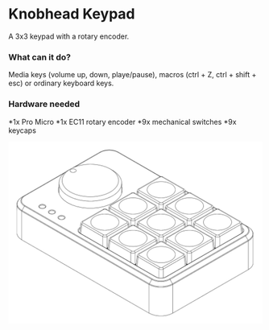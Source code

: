 # Knobhead Keypad
A 3x3 keypad with a rotary encoder.

### What can it do?
Media keys (volume up, down, playe/pause), macros (ctrl + Z, ctrl + shift + esc) or ordinary keyboard keys.

### Hardware needed
*1x Pro Micro
*1x EC11 rotary encoder
*9x mechanical switches
*9x keycaps

![alt text](https://github.com/tootboi/Knobhead_Keypad/blob/master/photo/isometricView.png?raw=true)